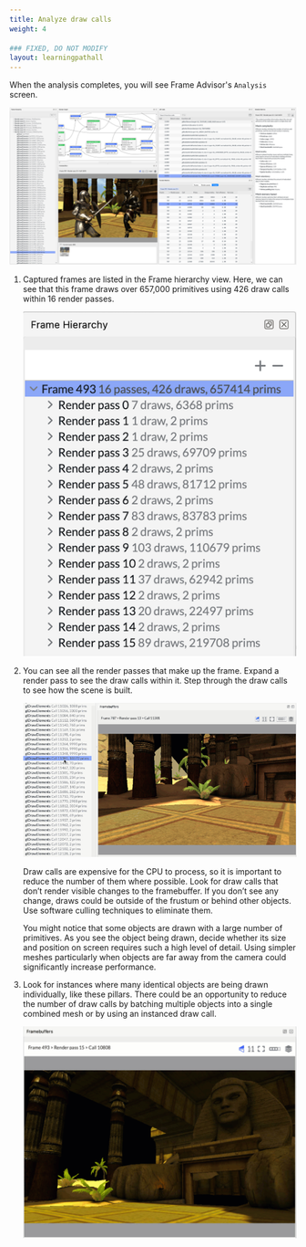 ```yaml
---
title: Analyze draw calls
weight: 4

### FIXED, DO NOT MODIFY
layout: learningpathall
---
```

When the analysis completes, you will see Frame Advisor's `Analysis` screen.

![Frame Advisor's Analysis screen alt-text#center](fa_analysis.png "Figure 1. Frame Advisor's Analysis screen")

1. Captured frames are listed in the Frame hierarchy view. Here, we can see that this frame draws over 657,000 primitives using 426 draw calls within 16 render passes.

    ![Frame Hierarchy view alt-text#center](fa_frame_hierarchy.png "Figure 1. The Frame Hierarchy view in Frame Advisor")

1. You can see all the render passes that make up the frame. Expand a render pass to see the draw calls within it. Step through the draw calls to see how the scene is built.

    ![Stepping through draw calls alt-text#center](FA_step_drawcalls.gif "Figure 1. Stepping through draw calls in Frame Advisor")

    Draw calls are expensive for the CPU to process, so it is important to reduce the number of them where possible. Look for draw calls that don’t render visible changes to the framebuffer. If you don’t see any change, draws could be outside of the frustum or behind other objects. Use software culling techniques to eliminate them.

    You might notice that some objects are drawn with a large number of primitives. As you see the object being drawn, decide whether its size and position on screen requires such a high level of detail. Using simpler meshes particularly when objects are far away from the camera could significantly increase performance.
    
1. Look for instances where many identical objects are being drawn individually, like these pillars. There could be an opportunity to reduce the number of draw calls by batching multiple objects into a single combined mesh or by using an instanced draw call.

    ![Framebuffers view alt-text#center](Pillars.gif "Figure 1. Framebuffers view in Frame Advisor")
